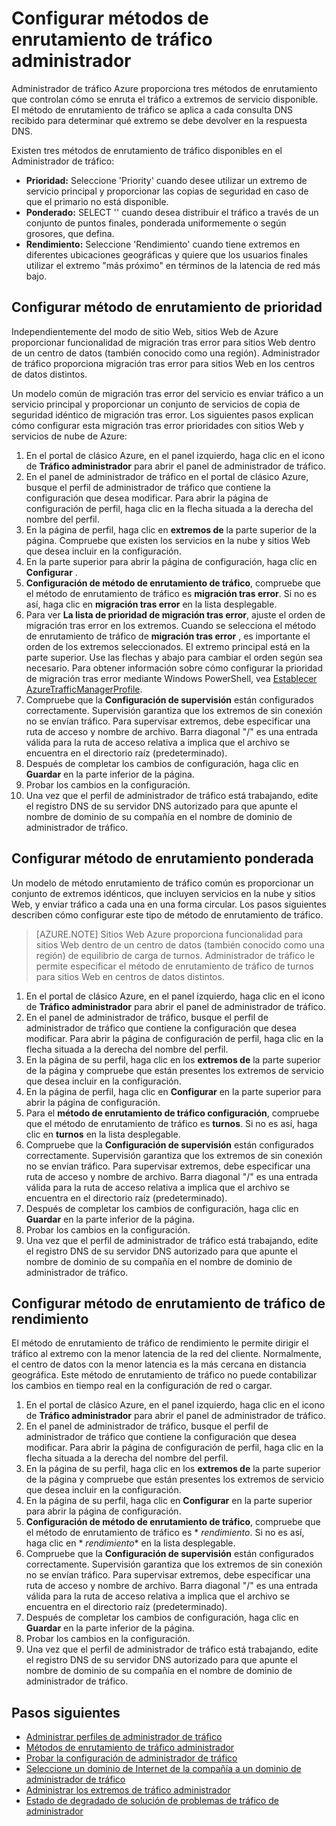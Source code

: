 <properties
    pageTitle="Configurar métodos de enrutamiento de tráfico Manager | Microsoft Azure"
    description="En este artículo se explica cómo se configura en el Administrador de tráfico de diferentes métodos de enrutamiento"
    services="traffic-manager"
    documentationCenter=""
    authors="sdwheeler"
    manager="carmonm"
    editor=""
/>
<tags
    ms.service="traffic-manager"
    ms.devlang="na"
    ms.topic="article"
    ms.tgt_pltfrm="na"
    ms.workload="infrastructure-services"
   ms.date="10/18/2016"
   ms.author="sewhee" />
<!-- repub for nofollow -->

# <a name="configure-traffic-manager-routing-methods"></a>Configurar métodos de enrutamiento de tráfico administrador

Administrador de tráfico Azure proporciona tres métodos de enrutamiento que controlan cómo se enruta el tráfico a extremos de servicio disponible. El método de enrutamiento de tráfico se aplica a cada consulta DNS recibido para determinar qué extremo se debe devolver en la respuesta DNS.

Existen tres métodos de enrutamiento de tráfico disponibles en el Administrador de tráfico:

- **Prioridad:** Seleccione 'Priority' cuando desee utilizar un extremo de servicio principal y proporcionar las copias de seguridad en caso de que el primario no está disponible.
- **Ponderado:** SELECT '' cuando desea distribuir el tráfico a través de un conjunto de puntos finales, ponderada uniformemente o según grosores, que defina.
- **Rendimiento:** Seleccione 'Rendimiento' cuando tiene extremos en diferentes ubicaciones geográficas y quiere que los usuarios finales utilizar el extremo "más próximo" en términos de la latencia de red más bajo.

## <a name="configure-priority-routing-method"></a>Configurar método de enrutamiento de prioridad

Independientemente del modo de sitio Web, sitios Web de Azure proporcionar funcionalidad de migración tras error para sitios Web dentro de un centro de datos (también conocido como una región). Administrador de tráfico proporciona migración tras error para sitios Web en los centros de datos distintos.

Un modelo común de migración tras error del servicio es enviar tráfico a un servicio principal y proporcionar un conjunto de servicios de copia de seguridad idéntico de migración tras error. Los siguientes pasos explican cómo configurar esta migración tras error prioridades con sitios Web y servicios de nube de Azure:

1. En el portal de clásico Azure, en el panel izquierdo, haga clic en el icono de **Tráfico administrador** para abrir el panel de administrador de tráfico.
2. En el panel de administrador de tráfico en el portal de clásico Azure, busque el perfil de administrador de tráfico que contiene la configuración que desea modificar. Para abrir la página de configuración de perfil, haga clic en la flecha situada a la derecha del nombre del perfil.
3. En la página de perfil, haga clic en **extremos de** la parte superior de la página. Compruebe que existen los servicios en la nube y sitios Web que desea incluir en la configuración.
4. En la parte superior para abrir la página de configuración, haga clic en **Configurar** .
5. **Configuración de método de enrutamiento de tráfico**, compruebe que el método de enrutamiento de tráfico es **migración tras error**. Si no es así, haga clic en **migración tras error** en la lista desplegable.
6. Para ver **La lista de prioridad de migración tras error**, ajuste el orden de migración tras error en los extremos. Cuando se selecciona el método de enrutamiento de tráfico de **migración tras error** , es importante el orden de los extremos seleccionados. El extremo principal está en la parte superior. Use las flechas y abajo para cambiar el orden según sea necesario. Para obtener información sobre cómo configurar la prioridad de migración tras error mediante Windows PowerShell, vea [Establecer AzureTrafficManagerProfile](http://go.microsoft.com/fwlink/p/?LinkId=400880).
7. Compruebe que la **Configuración de supervisión** están configurados correctamente. Supervisión garantiza que los extremos de sin conexión no se envían tráfico. Para supervisar extremos, debe especificar una ruta de acceso y nombre de archivo. Barra diagonal "/" es una entrada válida para la ruta de acceso relativa a implica que el archivo se encuentra en el directorio raíz (predeterminado).
8. Después de completar los cambios de configuración, haga clic en **Guardar** en la parte inferior de la página.
9. Probar los cambios en la configuración.
10. Una vez que el perfil de administrador de tráfico está trabajando, edite el registro DNS de su servidor DNS autorizado para que apunte el nombre de dominio de su compañía en el nombre de dominio de administrador de tráfico.

## <a name="configure-weighted-routing-method"></a>Configurar método de enrutamiento ponderada

Un modelo de método enrutamiento de tráfico común es proporcionar un conjunto de extremos idénticos, que incluyen servicios en la nube y sitios Web, y enviar tráfico a cada una en una forma circular. Los pasos siguientes describen cómo configurar este tipo de método de enrutamiento de tráfico.

>[AZURE.NOTE] Sitios Web Azure proporciona funcionalidad para sitios Web dentro de un centro de datos (también conocido como una región) de equilibrio de carga de turnos. Administrador de tráfico le permite especificar el método de enrutamiento de tráfico de turnos para sitios Web en centros de datos distintos.

1. En el portal de clásico Azure, en el panel izquierdo, haga clic en el icono de **Tráfico administrador** para abrir el panel de administrador de tráfico.
2. En el panel de administrador de tráfico, busque el perfil de administrador de tráfico que contiene la configuración que desea modificar. Para abrir la página de configuración de perfil, haga clic en la flecha situada a la derecha del nombre del perfil.
3. En la página de su perfil, haga clic en los **extremos de** la parte superior de la página y compruebe que están presentes los extremos de servicio que desea incluir en la configuración.
4. En la página de perfil, haga clic en **Configurar** en la parte superior para abrir la página de configuración.
5. Para el **método de enrutamiento de tráfico configuración**, compruebe que el método de enrutamiento de tráfico es **turnos**. Si no es así, haga clic en **turnos** en la lista desplegable.
6. Compruebe que la **Configuración de supervisión** están configurados correctamente. Supervisión garantiza que los extremos de sin conexión no se envían tráfico. Para supervisar extremos, debe especificar una ruta de acceso y nombre de archivo. Barra diagonal "/" es una entrada válida para la ruta de acceso relativa a implica que el archivo se encuentra en el directorio raíz (predeterminado).
7. Después de completar los cambios de configuración, haga clic en **Guardar** en la parte inferior de la página.
8. Probar los cambios en la configuración.
9. Una vez que el perfil de administrador de tráfico está trabajando, edite el registro DNS de su servidor DNS autorizado para que apunte el nombre de dominio de su compañía en el nombre de dominio de administrador de tráfico.

## <a name="configure-performance-traffic-routing-method"></a>Configurar método de enrutamiento de tráfico de rendimiento

El método de enrutamiento de tráfico de rendimiento le permite dirigir el tráfico al extremo con la menor latencia de la red del cliente. Normalmente, el centro de datos con la menor latencia es la más cercana en distancia geográfica. Este método de enrutamiento de tráfico no puede contabilizar los cambios en tiempo real en la configuración de red o cargar.

1. En el portal de clásico Azure, en el panel izquierdo, haga clic en el icono de **Tráfico administrador** para abrir el panel de administrador de tráfico.
2. En el panel de administrador de tráfico, busque el perfil de administrador de tráfico que contiene la configuración que desea modificar. Para abrir la página de configuración de perfil, haga clic en la flecha situada a la derecha del nombre del perfil.
3. En la página de su perfil, haga clic en los **extremos de** la parte superior de la página y compruebe que están presentes los extremos de servicio que desea incluir en la configuración.
4. En la página de su perfil, haga clic en **Configurar** en la parte superior para abrir la página de configuración.
5. **Configuración de método de enrutamiento de tráfico**, compruebe que el método de enrutamiento de tráfico es * *rendimiento*. Si no es así, haga clic en * *rendimiento** en la lista desplegable.
6. Compruebe que la **Configuración de supervisión** están configurados correctamente. Supervisión garantiza que los extremos de sin conexión no se envían tráfico. Para supervisar extremos, debe especificar una ruta de acceso y nombre de archivo. Barra diagonal "/" es una entrada válida para la ruta de acceso relativa a implica que el archivo se encuentra en el directorio raíz (predeterminado).
7. Después de completar los cambios de configuración, haga clic en **Guardar** en la parte inferior de la página.
8. Probar los cambios en la configuración.
9. Una vez que el perfil de administrador de tráfico está trabajando, edite el registro DNS de su servidor DNS autorizado para que apunte el nombre de dominio de su compañía en el nombre de dominio de administrador de tráfico.

## <a name="next-steps"></a>Pasos siguientes

* [Administrar perfiles de administrador de tráfico](traffic-manager-manage-profiles.md)
* [Métodos de enrutamiento de tráfico administrador](traffic-manager-routing-methods.md)
* [Probar la configuración de administrador de tráfico](traffic-manager-testing-settings.md)
* [Seleccione un dominio de Internet de la compañía a un dominio de administrador de tráfico](traffic-manager-point-internet-domain.md)
* [Administrar los extremos de tráfico administrador](traffic-manager-manage-endpoints.md)
* [Estado de degradado de solución de problemas de tráfico de administrador](traffic-manager-troubleshooting-degraded.md)
